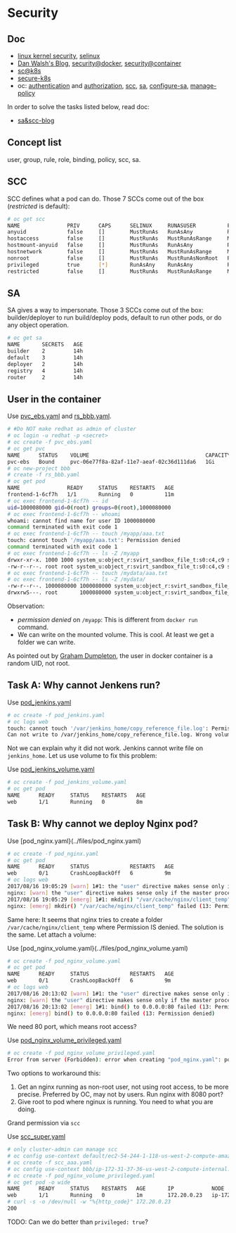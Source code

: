 # Security

## Doc

* [linux kernel security](https://www.linux.com/learn/overview-linux-kernel-security-features), [selinux](selinux.md)
* [Dan Walsh's Blog](http://danwalsh.livejournal.com/76358.html), [security@docker](https://docs.docker.com/engine/security/security/), [security@container](https://opensource.com/business/14/7/docker-security-selinux)
* [sc@k8s](https://kubernetes.io/docs/tasks/configure-pod-container/security-context/)
* [secure-k8s](https://blog.openshift.com/securing-kubernetes/)
* oc: [authentication](https://docs.openshift.com/container-platform/3.6/architecture/additional_concepts/authentication.html) and [authorization](https://docs.openshift.com/container-platform/3.6/architecture/additional_concepts/authorization.html), [scc](https://docs.openshift.org/latest/architecture/additional_concepts/authorization.html#security-context-constraints), [sa](https://docs.openshift.org/latest/dev_guide/service_accounts.html), [configure-sa](https://docs.openshift.com/container-platform/3.6/admin_guide/service_accounts.html), [manage-policy](https://docs.openshift.com/container-platform/3.6/admin_guide/manage_authorization_policy.html)

In order to solve the tasks listed below, read doc:
* [sa&scc-blog](https://blog.openshift.com/understanding-service-accounts-sccs/)


## Concept list
user, group, rule, role, binding, policy, scc, sa.

## SCC

SCC defines what a pod can do. Those 7 SCCs come out of the box (_restricted_ is default):

```sh
# oc get scc
NAME               PRIV      CAPS      SELINUX     RUNASUSER          FSGROUP     SUPGROUP    PRIORITY   READONLYROOTFS   VOLUMES
anyuid             false     []        MustRunAs   RunAsAny           RunAsAny    RunAsAny    10         false            [configMap downwardAPI emptyDir persistentVolumeClaim projected secret]
hostaccess         false     []        MustRunAs   MustRunAsRange     MustRunAs   RunAsAny    <none>     false            [configMap downwardAPI emptyDir hostPath persistentVolumeClaim projected secret]
hostmount-anyuid   false     []        MustRunAs   RunAsAny           RunAsAny    RunAsAny    <none>     false            [configMap downwardAPI emptyDir hostPath nfs persistentVolumeClaim projected secret]
hostnetwork        false     []        MustRunAs   MustRunAsRange     MustRunAs   MustRunAs   <none>     false            [configMap downwardAPI emptyDir persistentVolumeClaim projected secret]
nonroot            false     []        MustRunAs   MustRunAsNonRoot   RunAsAny    RunAsAny    <none>     false            [configMap downwardAPI emptyDir persistentVolumeClaim projected secret]
privileged         true      [*]       RunAsAny    RunAsAny           RunAsAny    RunAsAny    <none>     false            [*]
restricted         false     []        MustRunAs   MustRunAsRange     MustRunAs   RunAsAny    <none>     false            [configMap downwardAPI emptyDir persistentVolumeClaim projected secret]
```

## SA

SA gives a way to impersonate. Those 3 SCCs come out of the box: builder/deployer to run build/deploy pods, default to run other pods, or do any object operation.

```sh
# oc get sa
NAME       SECRETS   AGE
builder    2         14h
default    3         14h
deployer   2         14h
registry   4         14h
router     2         14h
```

## User in the container

Use [pvc_ebs.yaml](../files/pvc_ebs.yaml) and [rs_bbb.yaml](../files/rs_test.yaml).

```sh
# #Do NOT make redhat as admin of cluster
# oc login -u redhat -p <secret>
# oc create -f pvc_ebs.yaml
# oc get pvc
NAME      STATUS    VOLUME                                     CAPACITY   ACCESSMODES   STORAGECLASS   AGE
pvc-ebs   Bound     pvc-06e77f8a-82af-11e7-aeaf-02c36d111da6   1Gi        RWO           gp2            11m
# oc new-project bbb
# create -f rs_bbb.yaml
# oc get pod
NAME               READY     STATUS    RESTARTS   AGE
frontend-1-6cf7h   1/1       Running   0          11m
# oc exec frontend-1-6cf7h -- id
uid=1000080000 gid=0(root) groups=0(root),1000080000
# oc exec frontend-1-6cf7h -- whoami
whoami: cannot find name for user ID 1000080000
command terminated with exit code 1
# oc exec frontend-1-6cf7h -- touch /myapp/aaa.txt
touch: cannot touch '/myapp/aaa.txt': Permission denied
command terminated with exit code 1
# oc exec frontend-1-6cf7h -- ls -Z /myapp
drwxr-xr-x. 1000 1000 system_u:object_r:svirt_sandbox_file_t:s0:c4,c9 svt
-rw-r--r--. root root system_u:object_r:svirt_sandbox_file_t:s0:c4,c9 svt-0.0.1-Linux-x86_64.tar.gz
# oc exec frontend-1-6cf7h -- touch /mydata/aaa.txt
# oc exec frontend-1-6cf7h -- ls -Z /mydata/
-rw-r--r--. 1000080000 1000080000 system_u:object_r:svirt_sandbox_file_t:s0:c4,c9 aaa.txt
drwxrwS---. root       1000080000 system_u:object_r:svirt_sandbox_file_t:s0:c4,c9 lost+found
```

Observation:

* _permission denied_ on <code>/myapp</code>: This is different from <code>docker run</code> command.
* We can write on the mounted volume. This is cool. At least we get a folder we can write.

As pointed out by [Graham Dumpleton](http://blog.dscpl.com.au/2015/12/random-user-ids-when-running-docker.html), the user in docker container is a random UID, not root.


## Task A: Why cannot Jenkens run?
Use [pod_jenkins.yaml](../files/pod_jenkins.yaml)

```sh
# oc create -f pod_jenkins.yaml
# oc logs web
touch: cannot touch '/var/jenkins_home/copy_reference_file.log': Permission denied
Can not write to /var/jenkins_home/copy_reference_file.log. Wrong volume permissions?
```

Not we can explain why it did not work. Jenkins cannot write file on <code>jenkins_home</code>. Let us use volume to fix this problem:

Use [pod_jenkins_volume.yaml](../files/pod_jenkins_volume.yaml)

```sh
# oc create -f pod_jenkins_volume.yaml
# oc get pod
NAME      READY     STATUS    RESTARTS   AGE
web       1/1       Running   0          8m
```

## Task B: Why cannot we deploy Nginx pod?
Use [pod_nginx.yaml}(../files/pod_nginx.yaml)

```sh
# oc create -f pod_nginx.yaml
# oc get pod
NAME      READY     STATUS             RESTARTS   AGE
web       0/1       CrashLoopBackOff   6          9m
# oc logs web
2017/08/16 19:05:29 [warn] 1#1: the "user" directive makes sense only if the master process runs with super-user privileges, ignored in /etc/nginx/nginx.conf:2
nginx: [warn] the "user" directive makes sense only if the master process runs with super-user privileges, ignored in /etc/nginx/nginx.conf:2
2017/08/16 19:05:29 [emerg] 1#1: mkdir() "/var/cache/nginx/client_temp" failed (13: Permission denied)
nginx: [emerg] mkdir() "/var/cache/nginx/client_temp" failed (13: Permission denied)
```

Same here: It seems that nginx tries to create a folder <code>/var/cache/nginx/client_temp</code> where Permission IS denied.
The solution is the same. Let attach a volume:

Use [pod_nginx_volume.yaml}(../files/pod_nginx_volume.yaml)

```sh
# oc create -f pod_nginx_volume.yaml
# oc get pod
NAME      READY     STATUS             RESTARTS   AGE
web       0/1       CrashLoopBackOff   6          9m
# oc logs web
2017/08/16 20:13:02 [warn] 1#1: the "user" directive makes sense only if the master process runs with super-user privileges, ignored in /etc/nginx/nginx.conf:2
nginx: [warn] the "user" directive makes sense only if the master process runs with super-user privileges, ignored in /etc/nginx/nginx.conf:2
2017/08/16 20:13:02 [emerg] 1#1: bind() to 0.0.0.0:80 failed (13: Permission denied)
nginx: [emerg] bind() to 0.0.0.0:80 failed (13: Permission denied)
```

We need 80 port, which means root access?

Use [pod_nginx_volume_privileged.yaml](../files/pod_nginx_volume_privileged.yaml)

```sh
# oc create -f pod_nginx_volume_privileged.yaml
Error from server (Forbidden): error when creating "pod_nginx.yaml": pods "web" is forbidden: unable to validate against any security context constraint: [provider restricted: .spec.containers[0].securityContext.privileged: Invalid value: true: Privileged containers are not allowed]
```

Two options to workaround this:

1. Get an nginx running as non-root user, not using root access, to be more precise. Preferred by OC, may not by users. Run nginx with 8080 port?
2. Give root to pod where nginux is running. You need to what you are doing.

Grand permission via <code>scc</code>

Use [scc_super.yaml](../files/scc_super.yaml)

```sh
# only cluster-admin can manage scc
# oc config use-context default/ec2-54-244-1-118-us-west-2-compute-amazonaws-com:8443/system:admin
# oc create -f scc_aaa.yaml
# oc config use-context bbb/ip-172-31-37-36-us-west-2-compute-internal:8443/redhat
# oc create -f pod_nginx_volume_privileged.yaml
# oc get pod -o wide
NAME      READY     STATUS    RESTARTS   AGE       IP            NODE
web       1/1       Running   0          1m        172.20.0.23   ip-172-31-37-36.us-west-2.compute.internal
# curl -s -o /dev/null -w "%{http_code}" 172.20.0.23
200

```

TODO: Can we do better than <code>privileged: true</code>?

